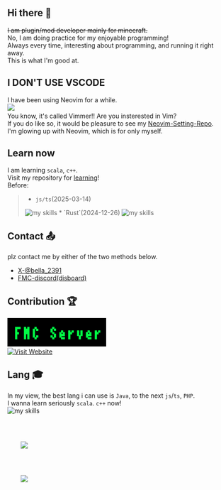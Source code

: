 ## Hi there 👋
~~I am plugin/mod developer mainly for minecraft.~~  
No, I am doing practice for my enjoyable programming!  
Always every time, interesting about programming, and running it right away.  
This is what I'm good at.  

## I DON'T USE VSCODE

I have been using Neovim for a while.  
<a href="https://skillicons.dev"><img src="https://skillicons.dev/icons?i=vim,neovim&theme=light" /></a><br>
You know, it's called Vimmer!!
Are you insterested in Vim?  
If you do like so, it would be pleasure to see my [Neovim-Setting-Repo](https://github.com/bella2391/my-nvim.git).  
I'm glowing up with Neovim, which is for only myself.

## Learn now
I am learning `scala`, `c++`.  
Visit my repository for [learning](https://github.com/bella2391/Learning.git)!  
Before:  
> * `js/ts`(2025-03-14)
> <img alt="my skills" src="https://skillicons.dev/icons?i=js,ts&theme=light">  
> * `Rust`(2024-12-26)
> <img alt="my skills" src="https://skillicons.dev/icons?i=rust&theme=light">


## Contact 📤
plz contact me by either of the two methods below.
* [X-@bella_2391](https://x.com/bella_2391)
* [FMC-discord(disboard)](https://disboard.org/server/1094969099349671971)

## Contribution 🏆
[![Banner](https://github.com/bella2391/branding/blob/master/banner/fmc.png "Banner")](https://keyp.f5.si/)  
[![Visit Website](https://img.shields.io/badge/Visit_Website-007BFF?style=for-the-badge)](https://keyp.f5.si/)

## Lang 🎓
In my view, the best lang i can use is `Java`, to the next `js`/`ts`, `PHP`.  
I wanna learn seriously `scala`. `c++` now!  
<img alt="my skills" src="https://skillicons.dev/icons?i=java,gradle,js,ts,nodejs,php,c,python,scala,rust&theme=light"><br><br>
<div style="display: flex; flex-wrap: wrap; flex-direction: column;">
  <div style="margin: 30px;">
    <a href="https://github.com/anuraghazra/github-readme-stats">
      <img align="left" src="https://github-readme-stats.vercel.app/api/top-langs/?username=bella2391&show_icons=true&theme=gruvbox_light&layout=compact" />
    </a>
  </div>
  <div style="margin: 30px;">
    <a href="https://github.com/anuraghazra/github-readme-stats">
      <img align="left" src="https://github-readme-stats.vercel.app/api?username=bella2391&show_icons=true&theme=moltack" />
    </a>
  </div>
</div>


